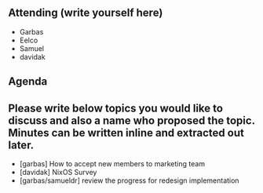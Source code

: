 ## Attending (write yourself here)
* Garbas
* Eelco
* Samuel
* davidak
## Agenda
## Please write below topics you would like to discuss and also a name who proposed the topic. Minutes can be written inline and extracted out later.
* \[garbas\] How to accept new members to marketing team
* \[davidak\] NixOS Survey
* \[garbas/samueldr\] review the progress for redesign implementation
